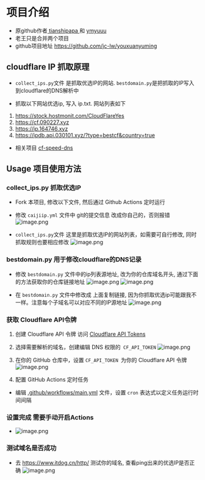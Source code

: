 # 项目介绍
- 原github作者[ tianshipapa ](https://github.com/tianshipapa) 和 [ymyuuu](https://github.com/ymyuuu/BestDomain)
- 老王只是合并两个项目
- github项目地址 https://github.com/jc-lw/youxuanyuming



## cloudflare IP 抓取原理 

- `collect_ips.py`文件 是抓取优选IP的网站. `bestdomain.py`是把抓取的IP写入到cloudflare的DNS解析中

- 抓取以下网站优选ip, 写入 ip.txt. 网站列表如下
1. https://stock.hostmonit.com/CloudFlareYes 
2. https://cf.090227.xyz 
3. https://ip.164746.xyz 
4. https://ipdb.api.030101.xyz/?type=bestcf&country=true

- 相关项目 [cf-speed-dns](https://github.com/zhixuanwang/cf-speed-dns)



## Usage 项目使用方法 

### collect_ips.py 抓取优选IP

- Fork 本项目, 修改以下文件, 然后通过 Github Actions 定时运行

- 修改 `caijiip.yml` 文件中 git的提交信息 改成你自己的，否则报错
![image.png](https://camo.githubusercontent.com/c6a5c24050a2d5cfef7d9f824aff2ba572171871ceb11efcc48bb3087ad7bdd0/68747470733a2f2f696d672e6b6a7a6c2e6d652f696d616765732f306464616165636165313234326631326161646161383437363632643536613233333938636461352e706e67)

- `collect_ips.py`文件 这里是抓取优选IP的网站列表，如需要可自行修改, 同时抓取规则也要相应修改
![image.png](https://camo.githubusercontent.com/705905d2cb44d5b7619609d3e7a03cded38e0e0868a506079fc77d0417d085bf/68747470733a2f2f696d672e6b6a7a6c2e6d652f696d616765732f333861336435373238386461343638623137393634363634653534646135346134313735626130652e706e67)


### bestdomain.py 用于修改cloudflare的DNS记录 

- 修改 `bestdomain.py` 文件中的ip列表源地址, 改为你的仓库域名开头, 通过下面的方法获取你的仓库链接地址
![image.png](https://camo.githubusercontent.com/9db5361d2bac6ab55849417bad118101c91e789a8c424dbf11e2b00765b24e44/68747470733a2f2f696d672e6b6a7a6c2e6d652f696d616765732f383533363261326635363830333535643464373361323239336365383230393963343265333330382e706e67)
![image.png](https://camo.githubusercontent.com/0c2539b0140ae72109a1946d7a7a7d95d12a266d80ba78e578e6c9d94ce3c3e7/68747470733a2f2f696d672e6b6a7a6c2e6d652f696d616765732f356465663566373537643761363339373833353865356139353037313462656433646336633231332e706e67)

- 在 `bestdomain.py` 文件中修改成 上面复制链接, 因为你抓取优选ip可能跟我不一样。注意每个子域名可以对应不同的IP源地址
![image.png](https://camo.githubusercontent.com/50fbe9a5ada05158426e978e318a89ab51896020504b37938e244af4a5c36b0f/68747470733a2f2f696d672e6b6a7a6c2e6d652f696d616765732f353266303764306238383237396662313336393465313037316433313834303832343038636633642e706e67)


### 获取 Cloudflare API令牌

1. 创建 Cloudflare API 令牌
访问 [Cloudflare API Tokens](https://dash.cloudflare.com/profile/api-tokens)

2. 选择需要解析的域名，创建编辑 DNS 权限的` CF_API_TOKEN`
![image.png](https://camo.githubusercontent.com/bb58131f449fdd6ffd686b5fdbfa7a3d03ff798852b45fe39a5ab4a85fd0edc1/68747470733a2f2f696d672e6b6a7a6c2e6d652f696d616765732f333566656566636465316564306363303865343330653431396465373362383932313537643335632e706e67)


3. 在你的 GitHub 仓库中，设置 `CF_API_TOKEN `为你的 Cloudflare API 令牌
![image.png](https://camo.githubusercontent.com/53ccdaaf9e81c3cbaefaad8bdd7ed55e8ebca47048a76f3fb63dc648d767de46/68747470733a2f2f696d672e6b6a7a6c2e6d652f696d616765732f303034656236643263383434316366613236363132396233393036653433653630626639393039302e706e67)


4. 配置 GitHub Actions 定时任务
- 编辑 [.github/workflows/main.yml](.github/workflows/main.yml) 文件，设置 `cron` 表达式以定义任务运行时间间隔


### 设置完成 需要手动开启Actions
- ![image.png](https://camo.githubusercontent.com/90aaf91a428804046519c5f13de329e017217be81bd42d590061057892fccf42/68747470733a2f2f696d672e6b6a7a6c2e6d652f696d616765732f646566613331363137323434616538326538396630353438306265333937656233393338663135652e706e67)

### 测试域名是否成功
- 去 https://www.itdog.cn/http/ 测试你的域名, 查看ping出来的优选IP是否正确
![image.png](https://camo.githubusercontent.com/2dc428d8792cf7f73e4d932963a595b5680a0e67549a5c1227f1a66cd785b6fd/68747470733a2f2f696d672e6b6a7a6c2e6d652f696d616765732f383831366435323034303534363239383135656366366164643935653965323434383439653835622e706e67)

